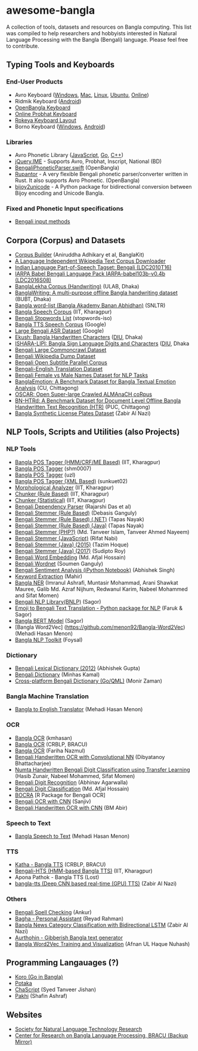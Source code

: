 # awesome-bangla
A collection of tools, datasets and resources on Bangla computing. This list was compiled to help researchers and hobbyists interested in Natural Language Processing with the Bangla (Bengali) language. Please feel free to contribute.

## Typing Tools and Keyboards

### End-User Products
  - Avro Keyboard ([Windows](https://www.omicronlab.com/avro-keyboard.html), [Mac](https://www.omicronlab.com/iavro.html), [Linux](http://linux.omicronlab.com/), [Ubuntu](https://github.com/maateen/avro), [Online](https://avro.im/))
  - Ridmik Keyboard ([Android](https://play.google.com/store/apps/details?id=ridmik.keyboard))
  - [OpenBangla Keyboard](https://github.com/OpenBangla/OpenBangla-Keyboard)
  - [Online Probhat Keyboard](https://mdminhazulhaque.github.io/probhat.im/)
  - [Rokeya Keyboard Layout](https://github.com/MythicAngel/rokeya-keyboard-layout)
  - Borno Keyboard ([Windows](https://codepotro.com/borno), [Android](https://codepotro.com/borno-android))

### Libraries
  - Avro Phonetic Library ([JavaScript](https://github.com/torifat/jsAvroPhonetic), [Go](https://github.com/sadlil/go-avro-phonetic), [C++](https://github.com/mominul/cppAvroPhonetic))
  - [jQuery.IME](https://github.com/wikimedia/jquery.ime) - Supports Avro, Probhat, Inscript, National (BD)
  - [BengaliPhoneticParser.swift](https://github.com/OpenBangla/BengaliPhoneticParser.swift) (OpenBangla)
  - [Rupantor](https://github.com/OpenBangla/rupantor-rs) - A very flexible Bengali phonetic parser/converter written in Rust. It also supports Avro Phonetic. (OpenBangla)
  - [bijoy2unicode](https://github.com/Mad-FOX/bijoy2unicode) - A Python package for bidirectional conversion between Bijoy encoding and Unicode Bangla.

### Fixed and Phonetic Input specifications
 - [Bengali input methods](https://en.wikipedia.org/wiki/Bengali_input_methods)

## Corpora (Corpus) and Datasets
 - [Corpus Builder](https://github.com/banglakit/corpus-builder) (Aniruddha Adhikary et al, BanglaKit)
 - [A Language Independent Wikipedia Text Corpus Downloader](https://github.com/Rajan-sust/WikiTextCorpusDownloader)
 - [Indian Language Part-of-Speech Tagset: Bengali (LDC2010T16)](https://catalog.ldc.upenn.edu/LDC2010T16)
 - [IARPA Babel Bengali Language Pack IARPA-babel103b-v0.4b (LDC2016S08)](https://catalog.ldc.upenn.edu/LDC2016S08)
 - [BanglaLekha Corpus (Handwriting)](https://data.mendeley.com/datasets/hf6sf8zrkc/2) (ULAB, Dhaka)
 - [BanglaWriting: A multi-purpose offline Bangla handwriting dataset](https://data.mendeley.com/datasets/r43wkvdk4w/1) (BUBT, Dhaka)
 - [Bangla word-list (Bangla Akademy Banan Abhidhan)](https://nltr.itewb.gov.in/download/Bangla_word-list.doc) (SNLTR)
 - [Bangla Speech Corpus](http://downloads.nltr.org/iitkgp-resources/SHRUTI-Bangla_Speech_Corpus.rar) (IIT, Kharagpur)
 - [Bengali Stopwords List](https://github.com/stopwords-iso/stopwords-bn) (stopwords-iso)
 - [Bangla TTS Speech Corpus](http://www.openslr.org/37) (Google)
 - [Large Bengali ASR Dataset](http://www.openslr.org/53) (Google)
 - [Ekush: Bangla Handwritten Characters](https://shahariarrabby.github.io/ekush) ([DIU](http://nlp.daffodilvarsity.edu.bd), Dhaka)
 - [ISHARA-LIPI: Bangla Sign Language Digits and Characters](https://isharalipi.sanzidscloud.com) ([DIU](http://nlp.daffodilvarsity.edu.bd), Dhaka
 - [Bengali Large Commoncrawl Dataset](https://traces1.inria.fr/oscar/)
 - [Bengali Wikipedia Dump Dataset](https://dumps.wikimedia.org/bnwiki/latest/)
 - [Bengali Open Subtitle Parallel Corpus](http://opus.nlpl.eu/)
 - [Bengali-English Translation Dataset](http://www.manythings.org/anki/)
 - [Bengali Female vs Male Names Dataset for NLP Tasks](https://github.com/faruk-ahmad/bengli-female-vs-male-names)
 - [BanglaEmotion: A Benchmark Dataset for Bangla Textual Emotion Analysis](https://data.mendeley.com/datasets/24xd7w7dhp/1) (CU, Chittagong)
 - [OSCAR: Open Super-large Crawled ALMAnaCH coRpus](https://oscar-corpus.com/)
 - [BN-HTRd: A Benchmark Dataset for Document Level Offline Bangla Handwritten Text Recognition (HTR)](https://data.mendeley.com/datasets/743k6dm543/1) (PUC, Chittagong)
 - [Bangla Synthetic License Plates Dataset](https://github.com/zabir-nabil/bangla-synthetic-license-plates) (Zabir Al Nazi)

## NLP Tools, Scripts and Utilities (also Projects)
### NLP Tools
 - [Bangla POS Tagger (HMM/CRF/ME Based)](http://nltr.org/download/iitkgp-resources/Bangla_POS_Tagger_Linux/POS_tagger_Bangla.zip) (IIT, Kharagpur)
 - [Bangla POS Tagger](https://github.com/shm0007/bengali-pos-tagger) (shm0007)
 - [Bangla POS Tagger](https://github.com/uzl/pos_tagger_1) (uzl)
 - [Bangla POS Tagger (XML Based)](https://github.com/sunkuet02/BanglaPosTagger) (sunkuet02)
 - [Morphological Analyzer](http://nltr.org/download/iitkgp-resources/Bangla_Morphological_Analyzer/Morph_analyzer.tar) (IIT, Kharagpur)
 - [Chunker (Rule Based)](http://nltr.org/download/iitkgp-resources/Rul_Base_Chunker/chunkerBinary.tgz) (IIT, Kharagpur)
 - [Chunker (Statistical)](http://nltr.org/download/iitkgp-resources/Statistical_Chunker/chunker_v1.1.tar) (IIT, Kharagpur)
 - [Bengali Dependency Parser](https://github.com/saviour-falcon/BengaliDependencyParser) (Rajarshi Das et al)
 - [Bengali Stemmer (Rule Based)](https://github.com/gdebasis/BengaliStemmer) (Debasis Ganguly)
 - [Bengali Stemmer (Rule Based) (.NET)](https://github.com/nayakt/BengaliStemmer_DotNet) (Tapas Nayak)
 - [Bengali Stemmer (Rule Based) (Java)](https://github.com/nayakt/BengaliStemmer_Java) (Tapas Nayak)
 - [Bengali Stemmer (PHP?)](https://github.com/tanveer-preom/BengaliStemmer) (Md. Tanveer Islam, Tanveer Ahmed Nayeem)
 - [Bengali Stemmer (JavaScript)](https://github.com/torifat/bangla-stemmer) (Rifat Nabi)
 - [Bengali Stemmer (Java) (2015)](https://github.com/tazimhoque/Bangla-Stemmer) (Tazim Hoque)
 - [Bengali Stemmer (Java) (2017)](https://github.com/sudiptobd/BanglaDocumentRanking_BanglaStemmer) (Sudipto Roy)
 - [Bengali Word Embedding](https://github.com/smafjal/Bengali-Word-Embedding) (Md. Afjal Hossain)
 - [Bengali Wordnet](https://github.com/soumenganguly/Bengali-Wordnet) (Soumen Ganguly)
 - [Bengali Sentiment Analysis (iPython Notebook)](https://github.com/abhie19/Sentiment-Analysis-Bangla-Language) (Abhishek Singh)
 - [Keyword Extraction](https://github.com/mahirsust/Code300) (Mahir)
 - [Bangla NER](https://github.com/imranulashrafi/banner) (Imranul Ashrafi, Muntasir Mohammad, Arani Shawkat Mauree, Galib Md. Azraf Nijhum, Redwanul Karim, Nabeel Mohammed and Sifat Momen)
 - [Bengali NLP Library(BNLP)](https://github.com/sagorbrur/bnlp) (Sagor)
 - [Emoji to Bengali Text Translation - Python package for NLP](https://github.com/faruk-ahmad/bnemo) (Faruk & Sagor)
 - [Bangla BERT Model](https://huggingface.co/sagorsarker/bangla-bert-base) (Sagor)
 - [Bangla Word2Vec] (https://github.com/menon92/Bangla-Word2Vec) (Mehadi Hasan Menon)
 - [Bangla NLP Toolkit](https://github.com/Foysal87/sbnltk) (Foysal)


### Dictionary
  - [Bengali Lexical Dictionary (2012)](https://github.com/abhishekgupta92/lexical_db_bangla) (Abhishek Gupta)
  - [Bengali Dictionary](https://github.com/MinhasKamal/BengaliDictionary) (Minhas Kamal)
  - [Cross-platform Bengali Dictionary (Go/QML)](https://github.com/monirz/wordgo) (Monir Zaman)

### Bangla Machine Translation
- [Bangla to English Translator](https://github.com/menon92/BanglaTranslator) (Mehadi Hasan Menon)

### OCR
 - [Bangla OCR](https://github.com/kmhasan-class/bangla-ocr) (kmhasan)
 - [Bangla OCR](https://sourceforge.net/projects/blp/files/BanglaOCR/) (CRBLP, BRACU)
 - [Bangla OCR](https://github.com/fnazmul/Bengali_OCR/) (Fariha Nazmul)
 - [Bengali Handwritten OCR with Convolutional NN](https://github.com/dibyatanoy/Bengali-Handwritten-Character-Recognition-Using-Convolutional-Neural-Networks) (Dibyatanoy Bhattacharjee)
 - [Numta Handwritten Bengali Digit Classification using Transfer Learning](https://github.com/hasibzunair/unconventional-wisdom) (Hasib Zunair, Nabeel Mohammed, Sifat Momen)
 - [Bengali Digit Recognition](https://github.com/abhinavagarwalla/BengaliDigitRecognition) (Abhinav Agarwalla)
 - [Bengali Digit Classification](https://github.com/smafjal/CNN-Bengali-Digit-Classification-TF) (Md. Afjal Hossain)
 - [BOCRA](https://github.com/deepayan/bocra) [R Package for Bengali OCR]
 - [Bengali OCR with CNN](https://github.com/sanjiv0975/Bengali_OCR) (Sanjiv)
 - [Bengali Handwritten OCR with CNN](https://github.com/bmabir17/bangla_inception) (BM Abir)

### Speech to Text
 - [Bangla Speech to Text](https://github.com/menon92/BangalASR) (Mehadi Hasan Menon)

### TTS
 - [Katha - Bangla TTS](https://sourceforge.net/projects/blp/files/Katha_Bangla_TTS/) (CRBLP, BRACU)
 - [Bengali-HTS (HMM-based Bangla TTS)](https://github.com/sankar-mukherjee/Bengali-HTS) (IIT, Kharagpur)
 - Apona Pathok - Bangla TTS (Lost)
 - [bangla-tts (Deep CNN based real-time (GPU) TTS)](https://github.com/zabir-nabil/bangla-tts) (Zabir Al Nazi)

### Others
 - [Bengali Spell Checking](https://github.com/AnkurBD/bengali-spellcheck) (Ankur)
 - [Bagha - Personal Assistant](https://github.com/reyadrahman/Bagha) (Reyad Rahman)
 - [Bangla News Category Classification with Bidirectional LSTM](https://github.com/zabir-nabil/bangla-news-rnn) (Zabir Al Nazi)
 - [Aurthohin - Gibberish Bangla text generator](https://github.com/lifeparticle/Aurthohin)
 - [Bangla Word2Vec Training and Visualization](https://github.com/NuhashHaque/Bangla-Word2Vec-Training-and-Visualization) (Afnan UL Haque Nuhash)

## Programming Langauages (?)
 - [Koro (Go in Bangla)](https://github.com/ChimeraCoder/koro)
 - [Potaka](http://www.potaka.io/)
 - [ChaScript](https://github.com/sjishan/chascript) (Syed Tanveer Jishan)
 - [Pakhi](https://github.com/Shafin098/pakhi-bhasha) (Shafin Ashraf)

## Websites
- [Society for Natural Language Technology Research](http://nltr.org/)
- [Center for Research on Bangla Language Processing, BRACU (Backup Mirror)](http://web.archive.org/web/20150621025544/http://crblp.bracu.ac.bd/)

